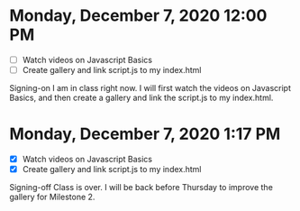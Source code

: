 # Monday, December 7, 2020 12:00 PM
- [ ] Watch videos on Javascript Basics
- [ ] Create gallery and link script.js to my index.html

Signing-on I am in class right now. I will first watch the videos on Javascript Basics, and then create a gallery and link the script.js to my index.html.

# Monday, December 7, 2020 1:17 PM
- [X] Watch videos on Javascript Basics
- [X] Create gallery and link script.js to my index.html

Signing-off Class is over. I will be back before Thursday to improve the gallery for Milestone 2.